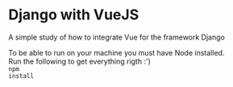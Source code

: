 <h1>Django with VueJS</h1>

A simple study of how to integrate Vue for the framework Django

To be able to run on your machine you must have Node installed.<br/>
Run the following to get everything rigth :') <br/>
  <code>npm install</code>
